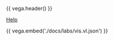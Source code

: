 {{ vega.header() }}

<a href="../help/index.html" class="icon fa fa-question-circle"> Help</a>

{{ vega.embed('./docs/labs/vis.vl.json') }}

<style>
/* hack to turn off gray background in the readthedocs theme */
.wy-nav-content-wrap { background-color: #fcfcfc !important; }
</style>
